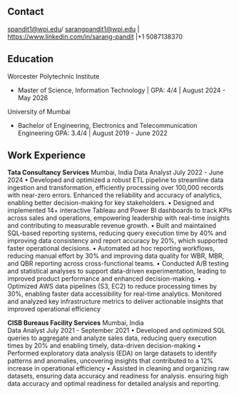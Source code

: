 ## Contact
spandit1@wpi.edu/ sarangpandit1@wpi.edu | https://www.linkedin.com/in/sarang-pandit |+1 5087138370


## Education
Worcester Polytechnic Institute	
- Master of Science, Information Technology | GPA: 4/4 | August 2024 - May 2026

University of Mumbai	
- Bachelor of Engineering, Electronics and Telecommunication Engineering GPA: 3.4/4	| August 2019 - June 2022

## Work Experience
**Tata Consultancy Services**	                                                                                                                             Mumbai, India
Data Analyst	                                                                                                                                             July 2022 - June 2024
•	Developed and optimized a robust ETL pipeline to streamline data ingestion and transformation, efficiently processing over 100,000 records with near-zero errors. Enhanced the reliability and accuracy of analytics, enabling better decision-making for key stakeholders.
•	Designed and implemented 14+ interactive Tableau and Power BI dashboards to track KPIs across sales and operations, empowering leadership with real-time insights and contributing to measurable revenue growth.
•	Built and maintained SQL-based reporting systems, reducing query execution time by 40% and improving data consistency and report accuracy by 20%, which supported faster operational decisions.
•	Automated ad hoc reporting workflows, reducing manual effort by 30% and improving data quality for WBR, MBR, and QBR reporting across cross-functional teams.
•	Conducted A/B testing and statistical analyses to support data-driven experimentation, leading to improved product performance and enhanced decision-making.
•	Optimized AWS data pipelines (S3, EC2) to reduce processing times by 30%, enabling faster data accessibility for real-time analytics. Monitored and analyzed key infrastructure metrics to deliver actionable insights that improved operational efficiency


**CISB Bureaus Facility Services**	                                                                                                                Mumbai, India              
Data Analyst                                                                                                                                        July 2021 - September 2021
•	Developed and optimized SQL queries to aggregate and analyze sales data, reducing query execution times by 20% and enabling timely, data-driven decision-making
•	Performed exploratory data analysis (EDA) on large datasets to identify patterns and anomalies, uncovering insights that contributed to a 12% increase in operational efficiency
•	Assisted in cleaning and organizing raw datasets, ensuring data accuracy and readiness for analysis. ensuring high data accuracy and optimal readiness for detailed analysis and reporting.



